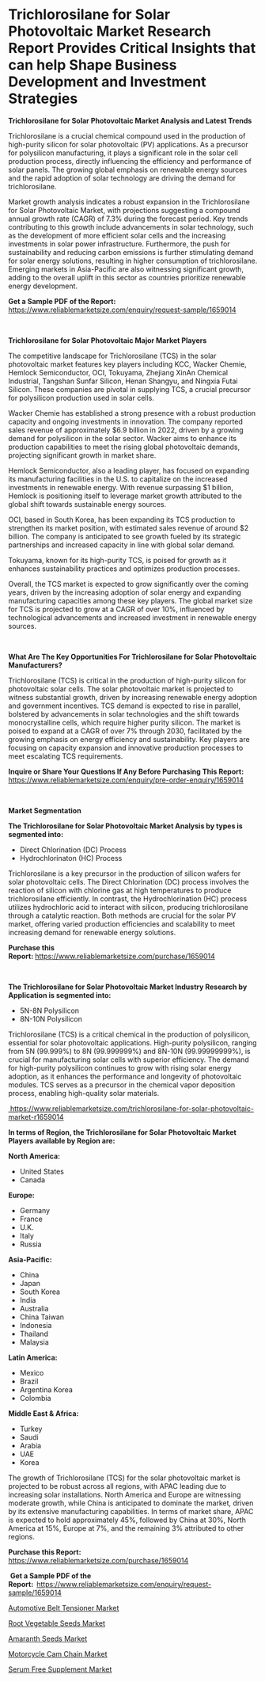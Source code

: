<p><h1>Trichlorosilane for Solar Photovoltaic Market Research Report Provides Critical Insights that can help Shape Business Development and Investment Strategies</h1></p><p><strong>Trichlorosilane for Solar Photovoltaic Market Analysis and Latest Trends</strong></p>
<p><p>Trichlorosilane is a crucial chemical compound used in the production of high-purity silicon for solar photovoltaic (PV) applications. As a precursor for polysilicon manufacturing, it plays a significant role in the solar cell production process, directly influencing the efficiency and performance of solar panels. The growing global emphasis on renewable energy sources and the rapid adoption of solar technology are driving the demand for trichlorosilane.</p><p>Market growth analysis indicates a robust expansion in the Trichlorosilane for Solar Photovoltaic Market, with projections suggesting a compound annual growth rate (CAGR) of 7.3% during the forecast period. Key trends contributing to this growth include advancements in solar technology, such as the development of more efficient solar cells and the increasing investments in solar power infrastructure. Furthermore, the push for sustainability and reducing carbon emissions is further stimulating demand for solar energy solutions, resulting in higher consumption of trichlorosilane. Emerging markets in Asia-Pacific are also witnessing significant growth, adding to the overall uplift in this sector as countries prioritize renewable energy development.</p></p>
<p><strong>Get a Sample PDF of the Report:&nbsp;</strong> <a href="https://www.reliablemarketsize.com/enquiry/request-sample/1659014?utm_campaign=1832&utm_medium=2&utm_source=Github&utm_content=ia&utm_term=09122024&utm_id=trichlorosilane-for-solar-photovoltaic">https://www.reliablemarketsize.com/enquiry/request-sample/1659014</a></p>
<p>&nbsp;</p>
<p><strong>Trichlorosilane for Solar Photovoltaic Major Market Players</strong></p>
<p><p>The competitive landscape for Trichlorosilane (TCS) in the solar photovoltaic market features key players including KCC, Wacker Chemie, Hemlock Semiconductor, OCI, Tokuyama, Zhejiang XinAn Chemical Industrial, Tangshan Sunfar Silicon, Henan Shangyu, and Ningxia Futai Silicon. These companies are pivotal in supplying TCS, a crucial precursor for polysilicon production used in solar cells.</p><p>Wacker Chemie has established a strong presence with a robust production capacity and ongoing investments in innovation. The company reported sales revenue of approximately $6.9 billion in 2022, driven by a growing demand for polysilicon in the solar sector. Wacker aims to enhance its production capabilities to meet the rising global photovoltaic demands, projecting significant growth in market share.</p><p>Hemlock Semiconductor, also a leading player, has focused on expanding its manufacturing facilities in the U.S. to capitalize on the increased investments in renewable energy. With revenue surpassing $1 billion, Hemlock is positioning itself to leverage market growth attributed to the global shift towards sustainable energy sources.</p><p>OCI, based in South Korea, has been expanding its TCS production to strengthen its market position, with estimated sales revenue of around $2 billion. The company is anticipated to see growth fueled by its strategic partnerships and increased capacity in line with global solar demand.</p><p>Tokuyama, known for its high-purity TCS, is poised for growth as it enhances sustainability practices and optimizes production processes. </p><p>Overall, the TCS market is expected to grow significantly over the coming years, driven by the increasing adoption of solar energy and expanding manufacturing capacities among these key players. The global market size for TCS is projected to grow at a CAGR of over 10%, influenced by technological advancements and increased investment in renewable energy sources.</p></p>
<p>&nbsp;</p>
<p><strong>What Are The Key Opportunities For Trichlorosilane for Solar Photovoltaic Manufacturers?</strong></p>
<p><p>Trichlorosilane (TCS) is critical in the production of high-purity silicon for photovoltaic solar cells. The solar photovoltaic market is projected to witness substantial growth, driven by increasing renewable energy adoption and government incentives. TCS demand is expected to rise in parallel, bolstered by advancements in solar technologies and the shift towards monocrystalline cells, which require higher purity silicon. The market is poised to expand at a CAGR of over 7% through 2030, facilitated by the growing emphasis on energy efficiency and sustainability. Key players are focusing on capacity expansion and innovative production processes to meet escalating TCS requirements.</p></p>
<p><strong>Inquire or Share Your Questions If Any Before Purchasing This Report:</strong> <a href="https://www.reliablemarketsize.com/enquiry/pre-order-enquiry/1659014?utm_campaign=1832&utm_medium=2&utm_source=Github&utm_content=ia&utm_term=09122024&utm_id=trichlorosilane-for-solar-photovoltaic">https://www.reliablemarketsize.com/enquiry/pre-order-enquiry/1659014</a></p>
<p>&nbsp;</p>
<p><strong>Market Segmentation</strong></p>
<p><strong>The Trichlorosilane for Solar Photovoltaic Market Analysis by types is segmented into:</strong></p>
<p><ul><li>Direct Chlorination (DC) Process</li><li>Hydrochlorinaton (HC) Process</li></ul></p>
<p><p>Trichlorosilane is a key precursor in the production of silicon wafers for solar photovoltaic cells. The Direct Chlorination (DC) process involves the reaction of silicon with chlorine gas at high temperatures to produce trichlorosilane efficiently. In contrast, the Hydrochlorination (HC) process utilizes hydrochloric acid to interact with silicon, producing trichlorosilane through a catalytic reaction. Both methods are crucial for the solar PV market, offering varied production efficiencies and scalability to meet increasing demand for renewable energy solutions.</p></p>
<p><strong>Purchase this Report:&nbsp;</strong><a href="https://www.reliablemarketsize.com/purchase/1659014?utm_campaign=1832&utm_medium=2&utm_source=Github&utm_content=ia&utm_term=09122024&utm_id=trichlorosilane-for-solar-photovoltaic">https://www.reliablemarketsize.com/purchase/1659014</a></p>
<p>&nbsp;</p>
<p><strong>The Trichlorosilane for Solar Photovoltaic Market Industry Research by Application is segmented into:</strong></p>
<p><ul><li>5N-8N Polysilicon</li><li>8N-10N Polysilicon</li></ul></p>
<p><p>Trichlorosilane (TCS) is a critical chemical in the production of polysilicon, essential for solar photovoltaic applications. High-purity polysilicon, ranging from 5N (99.999%) to 8N (99.999999%) and 8N-10N (99.99999999%), is crucial for manufacturing solar cells with superior efficiency. The demand for high-purity polysilicon continues to grow with rising solar energy adoption, as it enhances the performance and longevity of photovoltaic modules. TCS serves as a precursor in the chemical vapor deposition process, enabling high-quality solar materials.</p></p>
<p><a href="https://www.reliablemarketsize.com/trichlorosilane-for-solar-photovoltaic-market-r1659014?utm_campaign=1832&utm_medium=2&utm_source=Github&utm_content=ia&utm_term=09122024&utm_id=trichlorosilane-for-solar-photovoltaic">&nbsp;https://www.reliablemarketsize.com/trichlorosilane-for-solar-photovoltaic-market-r1659014</a></p>
<p><strong>In terms of Region, the Trichlorosilane for Solar Photovoltaic Market Players available by Region are:</strong></p>
<p>
    <p> <strong> North America: </strong>
        <ul>
            <li>United States</li>
            <li>Canada</li>
        </ul>
        </p> 
    <p> <strong> Europe: </strong>
        <ul>
            <li>Germany</li>
            <li>France</li>
            <li>U.K.</li>
            <li>Italy</li>
            <li>Russia</li>
        </ul>
        </p> 
    <p> <strong> Asia-Pacific: </strong>
        <ul>
            <li>China</li>
            <li>Japan</li>
            <li>South Korea</li>
            <li>India</li>
            <li>Australia</li>
            <li>China Taiwan</li>
            <li>Indonesia</li>
            <li>Thailand</li>
            <li>Malaysia</li>
        </ul>
        </p> 
    <p> <strong> Latin America: </strong>
        <ul>
            <li>Mexico</li>
            <li>Brazil</li>
            <li>Argentina Korea</li>
            <li>Colombia</li>
        </ul>
        </p> 
    <p> <strong> Middle East & Africa: </strong>
        <ul>
            <li>Turkey</li>
            <li>Saudi</li>
            <li>Arabia</li>
            <li>UAE</li>
            <li>Korea</li>
        </ul>
    </p>
    </p>
<p><p>The growth of Trichlorosilane (TCS) for the solar photovoltaic market is projected to be robust across all regions, with APAC leading due to increasing solar installations. North America and Europe are witnessing moderate growth, while China is anticipated to dominate the market, driven by its extensive manufacturing capabilities. In terms of market share, APAC is expected to hold approximately 45%, followed by China at 30%, North America at 15%, Europe at 7%, and the remaining 3% attributed to other regions.</p></p>
<p><strong>Purchase this Report: </strong><a href="https://www.reliablemarketsize.com/purchase/1659014?utm_campaign=1832&utm_medium=2&utm_source=Github&utm_content=ia&utm_term=09122024&utm_id=trichlorosilane-for-solar-photovoltaic">https://www.reliablemarketsize.com/purchase/1659014</a></p>
<p>&nbsp;<strong>Get a Sample PDF of the Report:&nbsp;&nbsp;</strong><a href="https://www.reliablemarketsize.com/enquiry/request-sample/1659014?utm_campaign=1832&utm_medium=2&utm_source=Github&utm_content=ia&utm_term=09122024&utm_id=trichlorosilane-for-solar-photovoltaic">https://www.reliablemarketsize.com/enquiry/request-sample/1659014</a></p>
<p><strong></strong></p>
<p><p><a href="https://www.linkedin.com/pulse/growth-potential-automotive-belt-tensioner-market-trend-analysis-9suxe?utm_campaign=1832&utm_medium=2&utm_source=Github&utm_content=ia&utm_term=09122024&utm_id=trichlorosilane-for-solar-photovoltaic">Automotive Belt Tensioner Market</a></p><p><a href="https://www.linkedin.com/pulse/outlook-root-vegetable-seeds-market-2024-2031-competitive-3ep5e?utm_campaign=1832&utm_medium=2&utm_source=Github&utm_content=ia&utm_term=09122024&utm_id=trichlorosilane-for-solar-photovoltaic">Root Vegetable Seeds Market</a></p><p><a href="https://www.linkedin.com/pulse/whats-ahead-amaranth-seeds-market-analysis-2024-2031-84-cagr-xbeae?utm_campaign=1832&utm_medium=2&utm_source=Github&utm_content=ia&utm_term=09122024&utm_id=trichlorosilane-for-solar-photovoltaic">Amaranth Seeds Market</a></p><p><a href="https://www.linkedin.com/pulse/motorcycle-cam-chain-market-scope-shows-upward-growth-qxp5e?utm_campaign=1832&utm_medium=2&utm_source=Github&utm_content=ia&utm_term=09122024&utm_id=trichlorosilane-for-solar-photovoltaic">Motorcycle Cam Chain Market</a></p><p><a href="https://github.com/AKSHATREPORTPRIME/Market-Research-Report-List-6/blob/main/serum-free-supplement-market.md?utm_campaign=1832&utm_medium=2&utm_source=Github&utm_content=ia&utm_term=09122024&utm_id=trichlorosilane-for-solar-photovoltaic">Serum Free Supplement Market</a></p></p>